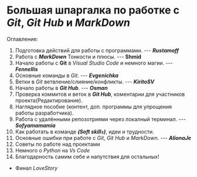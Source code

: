 # Большая шпаргалка по работке с *Git*, *Git Hub* и *MarkDown*
Оглавление:
1. Подготовка действий для работы с программами. --- **_Rustamoff_**
2. Работа с **_MarkDown_** Тонкости и плюсы. --- **__Shmid__**
3. Начало работы с **Git** в *Visual Studio Code* и немного магии. --- **_Fennellis_**
4. Основные команды в *Git*. --- **_Evgenichka_**
5. Ветки в *Git* ветвление/слияние/конфликты. --- **_KiritoSV_**
6. Начало работы в **_Git Hub_**. --- **_Osman_**
7. Проверка коммитов и веток в **_Git Hub_**, коментарии для участников проекта(Редактирование).
8. Наглядное пособие (контент, доп. программы для упрощения работы разработчика).
10. Работа с удалёнными репозотриями через локалный терминал. --- **_Sofyamamamia_**
11. Как работать в команде ***(Soft skill`s`)***, идеи и трудности.
12. Основные ошибки при работе с *Git*, *Git Hub* и *MarkDown*. --- **_AlionaJe_** 
13. Советы по работе над проектами
14. Немного о *Python* на *Vs Code*
15. Благодарность самим себе и напутствия для остальных!
* Финал *LoveStory*
